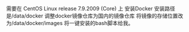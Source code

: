 需要在 CentOS Linux release 7.9.2009 (Core) 上
安装Docker
安装路径是/data/docker
调整docker镜像仓库为国内的镜像仓库
将镜像的存储位置改为/data/docker/images
将一键安装的bash脚本给我。
